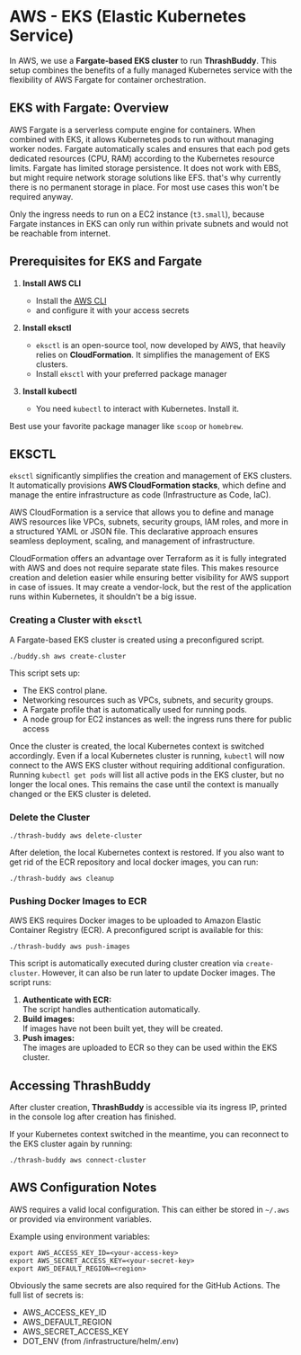 # AWS - EKS (Elastic Kubernetes Service)

In AWS, we use a **Fargate-based EKS cluster** to run **ThrashBuddy**. This setup combines the benefits of a fully managed Kubernetes service with the flexibility of AWS Fargate for container orchestration.

## EKS with Fargate: Overview

AWS Fargate is a serverless compute engine for containers. When combined with EKS, it allows Kubernetes pods to run without managing worker nodes. Fargate automatically scales and ensures that each pod gets dedicated resources (CPU, RAM) according to the Kubernetes resource limits. Fargate has limited storage persistence. It does not work with EBS, but might require network storage solutions like EFS. that's why currently there is no permanent storage in place. For most use cases this won't be required anyway.

Only the ingress needs to run on a EC2 instance (`t3.small`), because Fargate instances in EKS can only run within private subnets and would not be reachable from internet.

## Prerequisites for EKS and Fargate

1. **Install AWS CLI**

   - Install the [AWS CLI](https://docs.aws.amazon.com/cli/latest/userguide/install-cliv2.html)
   - and configure it with your access secrets

2. **Install eksctl**

   - `eksctl` is an open-source tool, now developed by AWS, that heavily relies on **CloudFormation**. It simplifies the management of EKS clusters.
   - Install `eksctl` with your preferred package manager

3. **Install kubectl**
   - You need `kubectl` to interact with Kubernetes. Install it.

Best use your favorite package manager like `scoop` or `homebrew`.

## EKSCTL

`eksctl` significantly simplifies the creation and management of EKS clusters. It automatically provisions **AWS CloudFormation stacks**, which define and manage the entire infrastructure as code (Infrastructure as Code, IaC).

AWS CloudFormation is a service that allows you to define and manage AWS resources like VPCs, subnets, security groups, IAM roles, and more in a structured YAML or JSON file. This declarative approach ensures seamless deployment, scaling, and management of infrastructure.

CloudFormation offers an advantage over Terraform as it is fully integrated with AWS and does not require separate state files. This makes resource creation and deletion easier while ensuring better visibility for AWS support in case of issues. It may create a vendor-lock, but the rest of the application runs within Kubernetes, it shouldn't be a big issue.

### Creating a Cluster with `eksctl`

A Fargate-based EKS cluster is created using a preconfigured script.

```shell
./buddy.sh aws create-cluster
```

This script sets up:

- The EKS control plane.
- Networking resources such as VPCs, subnets, and security groups.
- A Fargate profile that is automatically used for running pods.
- A node group for EC2 instances as well: the ingress runs there for public access

Once the cluster is created, the local Kubernetes context is switched accordingly. Even if a local Kubernetes cluster is running, `kubectl` will now connect to the AWS EKS cluster without requiring additional configuration. Running `kubectl get pods` will list all active pods in the EKS cluster, but no longer the local ones. This remains the case until the context is manually changed or the EKS cluster is deleted.

### Delete the Cluster

```shell
./thrash-buddy aws delete-cluster
```

After deletion, the local Kubernetes context is restored.
If you also want to get rid of the ECR repository and local docker images, you can run:

```shell
./thrash-buddy aws cleanup
```

### Pushing Docker Images to ECR

AWS EKS requires Docker images to be uploaded to Amazon Elastic Container Registry (ECR). A preconfigured script is available for this:

```shell
./thrash-buddy aws push-images
```

This script is automatically executed during cluster creation via `create-cluster`. However, it can also be run later to update Docker images. The script runs:

1. **Authenticate with ECR:**  
   The script handles authentication automatically.
2. **Build images:**  
   If images have not been built yet, they will be created.
3. **Push images:**  
   The images are uploaded to ECR so they can be used within the EKS cluster.

## Accessing ThrashBuddy

After cluster creation, **ThrashBuddy** is accessible via its ingress IP, printed in the console log after creation has finished.

If your Kubernetes context switched in the meantime, you can reconnect to the EKS cluster again by running:

```shell
./thrash-buddy aws connect-cluster
```

## AWS Configuration Notes

AWS requires a valid local configuration. This can either be stored in `~/.aws` or provided via environment variables.

Example using environment variables:

```shell
export AWS_ACCESS_KEY_ID=<your-access-key>
export AWS_SECRET_ACCESS_KEY=<your-secret-key>
export AWS_DEFAULT_REGION=<region>
```

Obviously the same secrets are also required for the GitHub Actions. The full list of secrets is:

- AWS_ACCESS_KEY_ID
- AWS_DEFAULT_REGION
- AWS_SECRET_ACCESS_KEY
- DOT_ENV (from /infrastructure/helm/.env)
